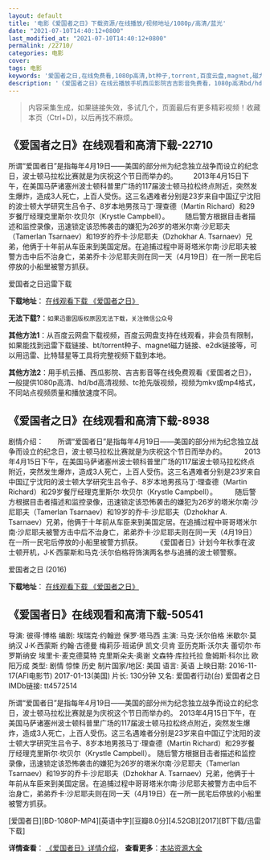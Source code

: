 ```yaml
---
layout: default
title: '电影《爱国者之日》下载资源/在线播放/视频地址/1080p/高清/蓝光'
date: "2021-07-10T14:40:12+0800"
last_modified_at: "2021-07-10T14:40:12+0800"
permalink: /22710/
categories: 电影
cover:
tags: 电影
keywords: '爱国者之日,在线免费看,1080p高清,bt种子,torrent,百度云盘,magnet,磁力链,迅雷下载资源'
description: '《爱国者之日》在线云播放手机西瓜影院吉吉影音免费看，1080p高清bd/hd未删减完整版和tc抢先枪版，mkv/mp4格式，附带bt/torrent种子、magnet/磁力链、百度云盘、网盘资源迅雷下载链接'
---
```


>内容采集生成，如果链接失效，多试几个，页面最后有更多精彩视频！收藏本页（Ctrl+D)，以后再找不麻烦。


## 《爱国者之日》在线观看和高清下载-22710

所谓“爱国者日”是指每年4月19日——美国的部分州为纪念独立战争而设立的纪念日，波士顿马拉松比赛就是为庆祝这个节日而举办的。 　　2013年4月15日下午，在美国马萨诸塞州波士顿科普里广场的117届波士顿马拉松终点附近，突然发生爆炸，造成3人死亡，上百人受伤。这三名遇难者分别是23岁来自中国辽宁沈阳的波士顿大学研究生吕令子、8岁本地男孩马丁·理查德（Martin Richard）和29岁餐厅经理克里斯尔·坎贝尔（Krystle Campbell）。 　　随后警方根据目击者描述和监控录像，迅速锁定该恐怖袭击的嫌犯为26岁的塔米尔南·沙尼耶夫（Tamerlan Tsarnaev）和19岁的乔卡·沙尼耶夫（Dzhokhar A. Tsarnaev）兄弟，他俩于十年前从车臣来到美国定居。在追捕过程中哥哥塔米尔南·沙尼耶夫被警方击中后不治身亡，弟弟乔卡·沙尼耶夫则在同一天（4月19日）在一所一民宅后停放的小船里被警方抓获。


爱国者之日迅雷下载

**下载地址**： [在线观看下载 《爱国者之日》](https://www.993dy.com//vod-detail-id-17616.html) 


**无法下载?**：`如果迅雷因版权原因无法下载，关注微信公众号 `

**其他方法1**：从百度云网盘下载视频，百度云网盘支持在线观看，非会员有限制，如果能找到迅雷下载链接、bt/torrent种子、magnet磁力链接、e2dk链接等，可以用迅雷、比特彗星等工具将完整视频下载到本地。

**其他方法2**：用手机云播、西瓜影院、吉吉影音等在线免费观看《爱国者之日》，一般提供1080p高清、hd/bd高清视频、tc抢先版视频，视频为mkv或mp4格式，不同站点视频质量和播放速度不同。


## 《爱国者之日》在线观看和高清下载-8938

剧情介绍：　　所谓“爱国者日”是指每年4月19日——美国的部分州为纪念独立战争而设立的纪念日，波士顿马拉松比赛就是为庆祝这个节日而举办的。  　　2013年4月15日下午，在美国马萨诸塞州波士顿科普里广场的117届波士顿马拉松终点附近，突然发生爆炸，造成3人死亡，上百人受伤。这三名遇难者分别是23岁来自中国辽宁沈阳的波士顿大学研究生吕令子、8岁本地男孩马丁·理查德（Martin Richard）和29岁餐厅经理克里斯尔·坎贝尔（Krystle Campbell）。  　　随后警方根据目击者描述和监控录像，迅速锁定该恐怖袭击的嫌犯为26岁的塔米尔南·沙尼耶夫（Tamerlan Tsarnaev）和19岁的乔卡·沙尼耶夫（Dzhokhar A. Tsarnaev）兄弟，他俩于十年前从车臣来到美国定居。在追捕过程中哥哥塔米尔南·沙尼耶夫被警方击中后不治身亡，弟弟乔卡·沙尼耶夫则在同一天（4月19日）在一所一民宅后停放的小船里被警方抓获。  　　《爱国者日》计划今年秋季在波士顿开机，J·K·西蒙斯和马克·沃尔伯格将饰演两名参与追捕的波士顿警察。


爱国者之日 (2016)

**下载地址**： [在线观看下载 《爱国者之日》](https://www.btbtdy.me/btdy/dy9944.html) 


## 《爱国者日》在线观看和高清下载-50541

导演: 彼得·博格 编剧: 埃瑞克·约翰逊 保罗·塔马西 主演: 马克·沃尔伯格 米歇尔·莫纳汉 J·K·西蒙斯 约翰·古德曼 梅莉莎·班诺伊 凯文·贝肯 亚历克斯·沃尔夫 蕾切尔·布罗斯纳安 埃里卡·麦克德莫特 克里斯朵夫·奥谢 文森特·库拉托拉 詹姆斯·科尔比 欧阳万成 类型: 剧情 惊悚 历史 制片国家/地区: 美国 语言: 英语 上映日期: 2016-11-17(AFI电影节) 2017-01-13(美国) 片长: 130分钟 又名: 爱国者行动(台) 爱国者之日 IMDb链接: tt4572514

所谓“爱国者日”是指每年4月19日——美国的部分州为纪念独立战争而设立的纪念日，波士顿马拉松比赛就是为庆祝这个节日而举办的。 2013年4月15日下午，在美国马萨诸塞州波士顿科普里广场的117届波士顿马拉松终点附近，突然发生爆炸，造成3人死亡，上百人受伤。这三名遇难者分别是23岁来自中国辽宁沈阳的波士顿大学研究生吕令子、8岁本地男孩马丁·理查德（Martin Richard）和29岁餐厅经理克里斯尔·坎贝尔（Krystle Campbell）。 随后警方根据目击者描述和监控录像，迅速锁定该恐怖袭击的嫌犯为26岁的塔米尔南·沙尼耶夫（Tamerlan Tsarnaev）和19岁的乔卡·沙尼耶夫（Dzhokhar A. Tsarnaev）兄弟，他俩于十年前从车臣来到美国定居。在追捕过程中哥哥塔米尔南·沙尼耶夫被警方击中后不治身亡，弟弟乔卡·沙尼耶夫则在同一天（4月19日）在一所一民宅后停放的小船里被警方抓获。


[爱国者日][BD-1080P-MP4][英语中字][豆瓣8.0分][4.52GB][2017][BT下载/迅雷下载]

**详情查看**： [《爱国者日》详情介绍](/movie/50541/)， **查看更多**：[本站资源大全](/movie/t/all/)

